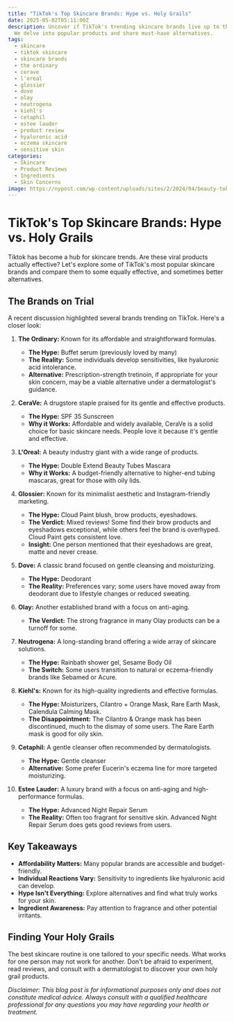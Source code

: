 ```yaml
---
title: "TikTok's Top Skincare Brands: Hype vs. Holy Grails"
date: 2025-05-02T05:11:00Z
description: Uncover if TikTok's trending skincare brands live up to the hype!
  We delve into popular products and share must-have alternatives.
tags:
  - skincare
  - tiktok skincare
  - skincare brands
  - the ordinary
  - cerave
  - l'oreal
  - glossier
  - dove
  - olay
  - neutrogena
  - kiehl's
  - cetaphil
  - estee lauder
  - product review
  - hyaluronic acid
  - eczema skincare
  - sensitive skin
categories:
  - Skincare
  - Product Reviews
  - Ingredients
  - Skin Concerns
image: https://nypost.com/wp-content/uploads/sites/2/2024/04/beauty-tok.jpg?quality=75&strip=all
---
```

# TikTok's Top Skincare Brands: Hype vs. Holy Grails

Tiktok has become a hub for skincare trends. Are these viral products actually effective? Let's explore some of TikTok's most popular skincare brands and compare them to some equally effective, and sometimes better alternatives. 

## The Brands on Trial

A recent discussion highlighted several brands trending on TikTok. Here's a closer look:

1.  **The Ordinary:** Known for its affordable and straightforward formulas.
    *   **The Hype:** Buffet serum (previously loved by many)
    *   **The Reality:** Some individuals develop sensitivities, like hyaluronic acid intolerance. 
    *   **Alternative:** Prescription-strength tretinoin, if appropriate for your skin concern, may be a viable alternative under a dermatologist's guidance.

2.  **CeraVe:** A drugstore staple praised for its gentle and effective products.
    *   **The Hype:** SPF 35 Sunscreen
    *   **Why it Works:** Affordable and widely available, CeraVe is a solid choice for basic skincare needs. People love it because it's gentle and effective.

3.  **L'Oreal:** A beauty industry giant with a wide range of products.
    *   **The Hype:** Double Extend Beauty Tubes Mascara
    *   **Why it Works:** A budget-friendly alternative to higher-end tubing mascaras, great for those with oily lids.

4.  **Glossier:** Known for its minimalist aesthetic and Instagram-friendly marketing.
    *   **The Hype:** Cloud Paint blush, brow products, eyeshadows.
    *   **The Verdict:** Mixed reviews! Some find their brow products and eyeshadows exceptional, while others feel the brand is overhyped. Cloud Paint gets consistent love.
    *   **Insight:** One person mentioned that their eyeshadows are great, matte and never crease.

5.  **Dove:** A classic brand focused on gentle cleansing and moisturizing.
    *   **The Hype:** Deodorant
    *   **The Reality:** Preferences vary; some users have moved away from deodorant due to lifestyle changes or reduced sweating.

6.  **Olay:** Another established brand with a focus on anti-aging.
    *   **The Verdict:** The strong fragrance in many Olay products can be a turnoff for some.

7.  **Neutrogena:** A long-standing brand offering a wide array of skincare solutions.
    *   **The Hype:** Rainbath shower gel, Sesame Body Oil
    *   **The Switch:** Some users transition to natural or eczema-friendly brands like Sebamed or Acure.

8.  **Kiehl's:** Known for its high-quality ingredients and effective formulas.
    *   **The Hype:** Moisturizers, Cilantro + Orange Mask, Rare Earth Mask, Calendula Calming Mask.
    *   **The Disappointment:** The Cilantro & Orange mask has been discontinued, much to the dismay of some users. The Rare Earth mask is good for oily skin.

9.  **Cetaphil:** A gentle cleanser often recommended by dermatologists.
    *   **The Hype:** Gentle cleanser
    *   **Alternative:** Some prefer Eucerin's eczema line for more targeted moisturizing.

10. **Estee Lauder:** A luxury brand with a focus on anti-aging and high-performance formulas.
    *   **The Hype:** Advanced Night Repair Serum
    *   **The Reality:** Often too fragrant for sensitive skin. Advanced Night Repair Serum does gets good reviews from users.

## Key Takeaways

*   **Affordability Matters:** Many popular brands are accessible and budget-friendly.
*   **Individual Reactions Vary:** Sensitivity to ingredients like hyaluronic acid can develop.
*   **Hype Isn't Everything:** Explore alternatives and find what truly works for your skin.
*   **Ingredient Awareness:** Pay attention to fragrance and other potential irritants.

## Finding Your Holy Grails

The best skincare routine is one tailored to your specific needs. What works for one person may not work for another. Don't be afraid to experiment, read reviews, and consult with a dermatologist to discover your own holy grail products.

*Disclaimer: This blog post is for informational purposes only and does not constitute medical advice. Always consult with a qualified healthcare professional for any questions you may have regarding your health or treatment.*
